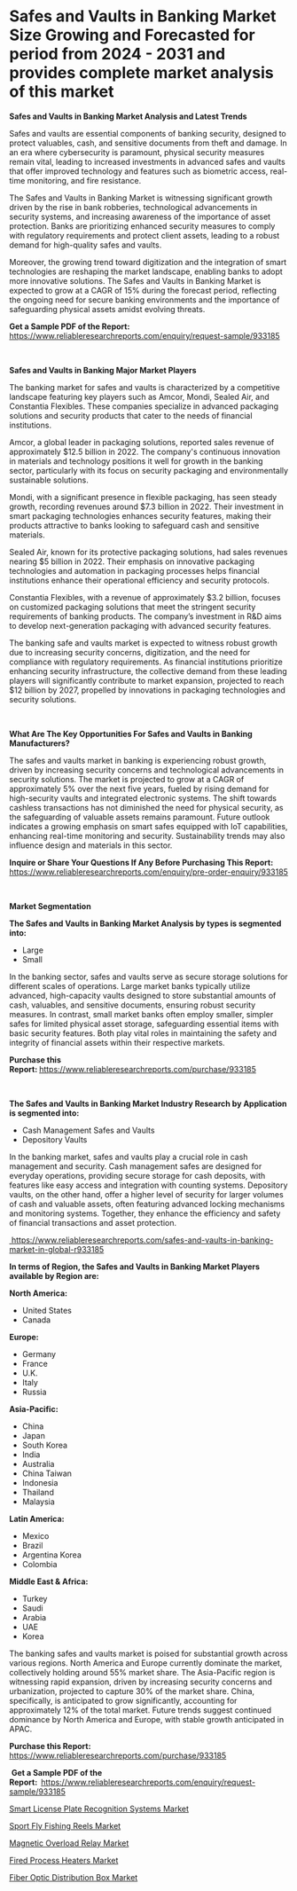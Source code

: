 <p><h1>Safes and Vaults in Banking Market Size Growing and Forecasted for period from 2024 - 2031 and provides complete market analysis of this market</h1></p><p><strong>Safes and Vaults in Banking Market Analysis and Latest Trends</strong></p>
<p><p>Safes and vaults are essential components of banking security, designed to protect valuables, cash, and sensitive documents from theft and damage. In an era where cybersecurity is paramount, physical security measures remain vital, leading to increased investments in advanced safes and vaults that offer improved technology and features such as biometric access, real-time monitoring, and fire resistance.</p><p>The Safes and Vaults in Banking Market is witnessing significant growth driven by the rise in bank robberies, technological advancements in security systems, and increasing awareness of the importance of asset protection. Banks are prioritizing enhanced security measures to comply with regulatory requirements and protect client assets, leading to a robust demand for high-quality safes and vaults.</p><p>Moreover, the growing trend toward digitization and the integration of smart technologies are reshaping the market landscape, enabling banks to adopt more innovative solutions. The Safes and Vaults in Banking Market is expected to grow at a CAGR of 15% during the forecast period, reflecting the ongoing need for secure banking environments and the importance of safeguarding physical assets amidst evolving threats.</p></p>
<p><strong>Get a Sample PDF of the Report:&nbsp;</strong> <a href="https://www.reliableresearchreports.com/enquiry/request-sample/933185?utm_campaign=121&utm_medium=2&utm_source=Github&utm_content=ia&utm_term=03122024&utm_id=safes-and-vaults-in-banking">https://www.reliableresearchreports.com/enquiry/request-sample/933185</a></p>
<p>&nbsp;</p>
<p><strong>Safes and Vaults in Banking Major Market Players</strong></p>
<p><p>The banking market for safes and vaults is characterized by a competitive landscape featuring key players such as Amcor, Mondi, Sealed Air, and Constantia Flexibles. These companies specialize in advanced packaging solutions and security products that cater to the needs of financial institutions. </p><p>Amcor, a global leader in packaging solutions, reported sales revenue of approximately $12.5 billion in 2022. The company's continuous innovation in materials and technology positions it well for growth in the banking sector, particularly with its focus on security packaging and environmentally sustainable solutions.</p><p>Mondi, with a significant presence in flexible packaging, has seen steady growth, recording revenues around $7.3 billion in 2022. Their investment in smart packaging technologies enhances security features, making their products attractive to banks looking to safeguard cash and sensitive materials.</p><p>Sealed Air, known for its protective packaging solutions, had sales revenues nearing $5 billion in 2022. Their emphasis on innovative packaging technologies and automation in packaging processes helps financial institutions enhance their operational efficiency and security protocols.</p><p>Constantia Flexibles, with a revenue of approximately $3.2 billion, focuses on customized packaging solutions that meet the stringent security requirements of banking products. The company’s investment in R&D aims to develop next-generation packaging with advanced security features.</p><p>The banking safe and vaults market is expected to witness robust growth due to increasing security concerns, digitization, and the need for compliance with regulatory requirements. As financial institutions prioritize enhancing security infrastructure, the collective demand from these leading players will significantly contribute to market expansion, projected to reach $12 billion by 2027, propelled by innovations in packaging technologies and security solutions.</p></p>
<p>&nbsp;</p>
<p><strong>What Are The Key Opportunities For Safes and Vaults in Banking Manufacturers?</strong></p>
<p><p>The safes and vaults market in banking is experiencing robust growth, driven by increasing security concerns and technological advancements in security solutions. The market is projected to grow at a CAGR of approximately 5% over the next five years, fueled by rising demand for high-security vaults and integrated electronic systems. The shift towards cashless transactions has not diminished the need for physical security, as the safeguarding of valuable assets remains paramount. Future outlook indicates a growing emphasis on smart safes equipped with IoT capabilities, enhancing real-time monitoring and security. Sustainability trends may also influence design and materials in this sector.</p></p>
<p><strong>Inquire or Share Your Questions If Any Before Purchasing This Report:</strong> <a href="https://www.reliableresearchreports.com/enquiry/pre-order-enquiry/933185?utm_campaign=121&utm_medium=2&utm_source=Github&utm_content=ia&utm_term=03122024&utm_id=safes-and-vaults-in-banking">https://www.reliableresearchreports.com/enquiry/pre-order-enquiry/933185</a></p>
<p>&nbsp;</p>
<p><strong>Market Segmentation</strong></p>
<p><strong>The Safes and Vaults in Banking Market Analysis by types is segmented into:</strong></p>
<p><ul><li>Large</li><li>Small</li></ul></p>
<p><p>In the banking sector, safes and vaults serve as secure storage solutions for different scales of operations. Large market banks typically utilize advanced, high-capacity vaults designed to store substantial amounts of cash, valuables, and sensitive documents, ensuring robust security measures. In contrast, small market banks often employ smaller, simpler safes for limited physical asset storage, safeguarding essential items with basic security features. Both play vital roles in maintaining the safety and integrity of financial assets within their respective markets.</p></p>
<p><strong>Purchase this Report:&nbsp;</strong><a href="https://www.reliableresearchreports.com/purchase/933185?utm_campaign=121&utm_medium=2&utm_source=Github&utm_content=ia&utm_term=03122024&utm_id=safes-and-vaults-in-banking">https://www.reliableresearchreports.com/purchase/933185</a></p>
<p>&nbsp;</p>
<p><strong>The Safes and Vaults in Banking Market Industry Research by Application is segmented into:</strong></p>
<p><ul><li>Cash Management Safes and Vaults</li><li>Depository Vaults</li></ul></p>
<p><p>In the banking market, safes and vaults play a crucial role in cash management and security. Cash management safes are designed for everyday operations, providing secure storage for cash deposits, with features like easy access and integration with counting systems. Depository vaults, on the other hand, offer a higher level of security for larger volumes of cash and valuable assets, often featuring advanced locking mechanisms and monitoring systems. Together, they enhance the efficiency and safety of financial transactions and asset protection.</p></p>
<p><a href="https://www.reliableresearchreports.com/safes-and-vaults-in-banking-market-in-global-r933185?utm_campaign=121&utm_medium=2&utm_source=Github&utm_content=ia&utm_term=03122024&utm_id=safes-and-vaults-in-banking">&nbsp;https://www.reliableresearchreports.com/safes-and-vaults-in-banking-market-in-global-r933185</a></p>
<p><strong>In terms of Region, the Safes and Vaults in Banking Market Players available by Region are:</strong></p>
<p>
    <p> <strong> North America: </strong>
        <ul>
            <li>United States</li>
            <li>Canada</li>
        </ul>
        </p> 
    <p> <strong> Europe: </strong>
        <ul>
            <li>Germany</li>
            <li>France</li>
            <li>U.K.</li>
            <li>Italy</li>
            <li>Russia</li>
        </ul>
        </p> 
    <p> <strong> Asia-Pacific: </strong>
        <ul>
            <li>China</li>
            <li>Japan</li>
            <li>South Korea</li>
            <li>India</li>
            <li>Australia</li>
            <li>China Taiwan</li>
            <li>Indonesia</li>
            <li>Thailand</li>
            <li>Malaysia</li>
        </ul>
        </p> 
    <p> <strong> Latin America: </strong>
        <ul>
            <li>Mexico</li>
            <li>Brazil</li>
            <li>Argentina Korea</li>
            <li>Colombia</li>
        </ul>
        </p> 
    <p> <strong> Middle East & Africa: </strong>
        <ul>
            <li>Turkey</li>
            <li>Saudi</li>
            <li>Arabia</li>
            <li>UAE</li>
            <li>Korea</li>
        </ul>
    </p>
    </p>
<p><p>The banking safes and vaults market is poised for substantial growth across various regions. North America and Europe currently dominate the market, collectively holding around 55% market share. The Asia-Pacific region is witnessing rapid expansion, driven by increasing security concerns and urbanization, projected to capture 30% of the market share. China, specifically, is anticipated to grow significantly, accounting for approximately 12% of the total market. Future trends suggest continued dominance by North America and Europe, with stable growth anticipated in APAC.</p></p>
<p><strong>Purchase this Report: </strong><a href="https://www.reliableresearchreports.com/purchase/933185?utm_campaign=121&utm_medium=2&utm_source=Github&utm_content=ia&utm_term=03122024&utm_id=safes-and-vaults-in-banking">https://www.reliableresearchreports.com/purchase/933185</a></p>
<p>&nbsp;<strong>Get a Sample PDF of the Report:&nbsp;&nbsp;</strong><a href="https://www.reliableresearchreports.com/enquiry/request-sample/933185?utm_campaign=121&utm_medium=2&utm_source=Github&utm_content=ia&utm_term=03122024&utm_id=safes-and-vaults-in-banking">https://www.reliableresearchreports.com/enquiry/request-sample/933185</a></p>
<p><strong></strong></p>
<p><p><a href="https://github.com/RoccoManning/Market-Research-Report-List-7/blob/main/smart-license-plate-recognition-systems-market.md?utm_campaign=121&utm_medium=2&utm_source=Github&utm_content=ia&utm_term=03122024&utm_id=safes-and-vaults-in-banking">Smart License Plate Recognition Systems Market</a></p><p><a href="https://github.com/gulaimolin/Market-Research-Report-List-6/blob/main/sport-fly-fishing-reels-market.md?utm_campaign=121&utm_medium=2&utm_source=Github&utm_content=ia&utm_term=03122024&utm_id=safes-and-vaults-in-banking">Sport Fly Fishing Reels Market</a></p><p><a href="https://www.linkedin.com/pulse/magnetic-overload-relay-market-size-overview-comprehensive-industry-otiie?utm_campaign=121&utm_medium=2&utm_source=Github&utm_content=ia&utm_term=03122024&utm_id=safes-and-vaults-in-banking">Magnetic Overload Relay Market</a></p><p><a href="https://issuu.com/reportprime-2/docs/fired-process-heaters-market-size-2030.pptx?utm_campaign=121&utm_medium=2&utm_source=Github&utm_content=ia&utm_term=03122024&utm_id=safes-and-vaults-in-banking">Fired Process Heaters Market</a></p><p><a href="https://www.linkedin.com/pulse/estimating-size-fiber-optic-distribution-box-market-current-cagr-bhf9e?utm_campaign=121&utm_medium=2&utm_source=Github&utm_content=ia&utm_term=03122024&utm_id=safes-and-vaults-in-banking">Fiber Optic Distribution Box Market</a></p></p>